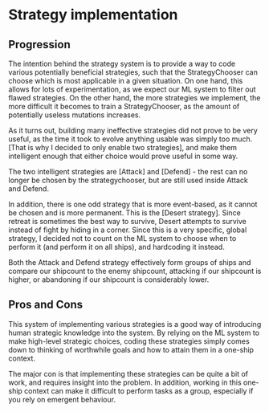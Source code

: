 # Strategy implementation

## Progression

The intention behind the strategy system is to provide a way to code various potentially beneficial strategies, such that the StrategyChooser can choose which is most applicable in a given situation.
On one hand, this allows for lots of experimentation, as we expect our ML system to filter out flawed strategies.
On the other hand, the more strategies we implement, the more difficult it becomes to train a StrategyChooser, as the amount of potentially useless mutations increases.

As it turns out, building many ineffective strategies did not prove to be very useful, as the time it took to evolve anything usable was simply too much.
[That is why I decided to only enable two strategies], and make them intelligent enough that either choice would prove useful in some way.

The two intelligent strategies are [Attack] and [Defend] - the rest can no longer be chosen by the strategychooser, but are still used inside Attack and Defend.

In addition, there is one odd strategy that is more event-based, as it cannot be chosen and is more permanent.
This is the [Desert strategy]. Since retreat is sometimes the best way to survive, Desert attempts to survive instead of fight by hiding in a corner.
Since this is a very specific, global strategy, I decided not to count on the ML system to choose when to perform it (and perform it on all ships), and hardcoding it instead.

Both the Attack and Defend strategy effectively form groups of ships and compare our shipcount to the enemy shipcount, attacking if our shipcount is higher, or abandoning if our shipcount is considerably lower.

## Pros and Cons

This system of implementing various strategies is a good way of introducing human strategic knowledge into the system.
By relying on the ML system to make high-level strategic choices, coding these strategies simply comes down to thinking of worthwhile goals and how to attain them in a one-ship context.

The major con is that implementing these strategies can be quite a bit of work, and requires insight into the problem.
In addition, working in this one-ship context can make it difficult to perform tasks as a group, especially if you rely on emergent behaviour.